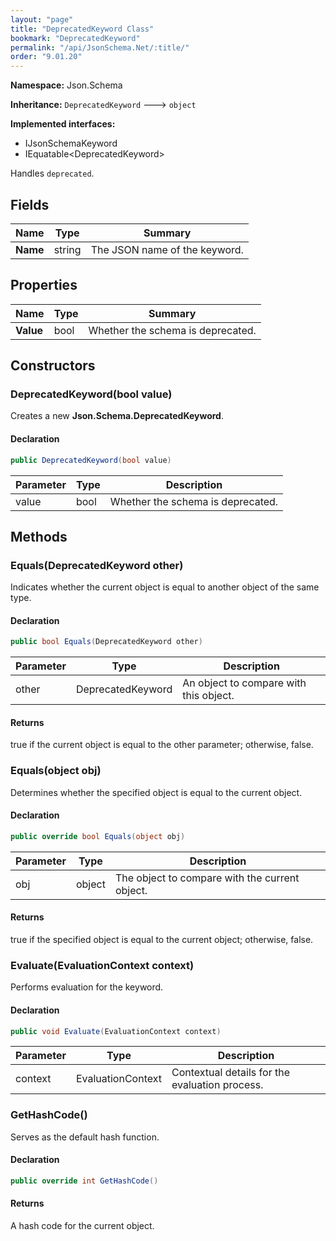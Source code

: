 ```yaml
---
layout: "page"
title: "DeprecatedKeyword Class"
bookmark: "DeprecatedKeyword"
permalink: "/api/JsonSchema.Net/:title/"
order: "9.01.20"
---
```

**Namespace:** Json.Schema

**Inheritance:**
`DeprecatedKeyword`
 🡒 
`object`

**Implemented interfaces:**

- IJsonSchemaKeyword
- IEquatable\<DeprecatedKeyword\>

Handles `deprecated`.

## Fields

| Name | Type | Summary |
|---|---|---|
| **Name** | string | The JSON name of the keyword. |
## Properties

| Name | Type | Summary |
|---|---|---|
| **Value** | bool | Whether the schema is deprecated. |
## Constructors

### DeprecatedKeyword(bool value)

Creates a new **Json.Schema.DeprecatedKeyword**.

#### Declaration

```c#
public DeprecatedKeyword(bool value)
```
| Parameter | Type | Description |
|---|---|---|
| value | bool | Whether the schema is deprecated. |

## Methods

### Equals(DeprecatedKeyword other)

Indicates whether the current object is equal to another object of the same type.

#### Declaration

```c#
public bool Equals(DeprecatedKeyword other)
```
| Parameter | Type | Description |
|---|---|---|
| other | DeprecatedKeyword | An object to compare with this object. |

#### Returns

true if the current object is equal to the <paramref name="other">other</paramref> parameter; otherwise, false.

### Equals(object obj)

Determines whether the specified object is equal to the current object.

#### Declaration

```c#
public override bool Equals(object obj)
```
| Parameter | Type | Description |
|---|---|---|
| obj | object | The object to compare with the current object. |

#### Returns

true if the specified object  is equal to the current object; otherwise, false.

### Evaluate(EvaluationContext context)

Performs evaluation for the keyword.

#### Declaration

```c#
public void Evaluate(EvaluationContext context)
```
| Parameter | Type | Description |
|---|---|---|
| context | EvaluationContext | Contextual details for the evaluation process. |

### GetHashCode()

Serves as the default hash function.

#### Declaration

```c#
public override int GetHashCode()
```

#### Returns

A hash code for the current object.


